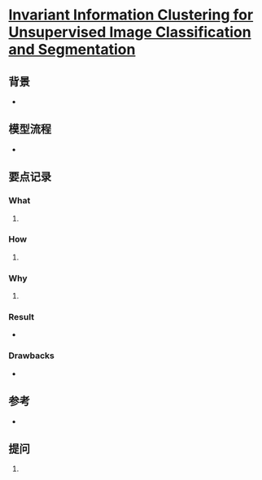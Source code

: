 # [Invariant Information Clustering for Unsupervised Image Classification and Segmentation](https://arxiv.org/abs/1807.06653v4)

## 背景
- 
## 模型流程
- 
## 要点记录
### What
1. 
### How
1.
### Why
1.
### Result
- 
### Drawbacks
- 
## 参考
- 
## 提问
1. 
